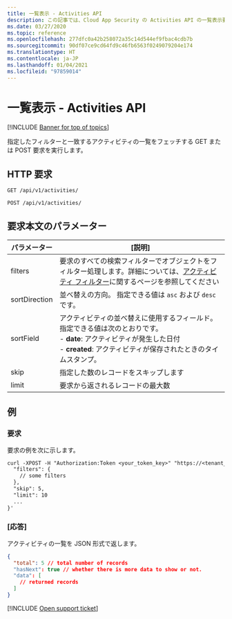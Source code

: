 ```yaml
---
title: 一覧表示 - Activities API
description: この記事では、Cloud App Security の Activities API の一覧表示要求について説明します。
ms.date: 03/27/2020
ms.topic: reference
ms.openlocfilehash: 277dfc0a42b258072a35c14d544ef9fbac4cdb7b
ms.sourcegitcommit: 90df07ce9cd64fd9c46fb6563f0249079204e174
ms.translationtype: HT
ms.contentlocale: ja-JP
ms.lasthandoff: 01/04/2021
ms.locfileid: "97859014"
---
```

# <a name="list---activities-api"></a>一覧表示 - Activities API

[!INCLUDE [Banner for top of topics](includes/banner.md)]

指定したフィルターと一致するアクティビティの一覧をフェッチする GET または POST 要求を実行します。

## <a name="http-request"></a>HTTP 要求

```rest
GET /api/v1/activities/
```

```rest
POST /api/v1/activities/
```

## <a name="request-body-parameters"></a>要求本文のパラメーター

| パラメーター | [説明] |
| --- | --- |
| filters | 要求のすべての検索フィルターでオブジェクトをフィルター処理します。詳細については、[アクティビティ フィルター](api-activities.md#filters)に関するページを参照してください |
| sortDirection | 並べ替えの方向。 指定できる値は `asc` および `desc` です。 |
| sortField | アクティビティの並べ替えに使用するフィールド。 指定できる値は次のとおりです。<br />- **date**: アクティビティが発生した日付<br />- **created**: アクティビティが保存されたときのタイムスタンプ。 |
| skip | 指定した数のレコードをスキップします |
| limit | 要求から返されるレコードの最大数 |

## <a name="example"></a>例

### <a name="request"></a>要求

要求の例を次に示します。

```rest
curl -XPOST -H "Authorization:Token <your_token_key>" "https://<tenant_id>.<tenant_region>.contoso.com/api/v1/activities/" -d '{
  "filters": {
    // some filters
  },
  "skip": 5,
  "limit": 10
  ...
}'
```

### <a name="response"></a>[応答]

アクティビティの一覧を JSON 形式で返します。

```json
{
  "total": 5 // total number of records
  "hasNext": true // whether there is more data to show or not.
  "data": [
    // returned records
  ]
}
```

[!INCLUDE [Open support ticket](includes/support.md)]
